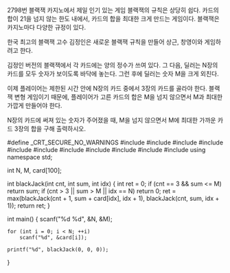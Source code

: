 2798번 블랙잭
카지노에서 제일 인기 있는 게임 블랙잭의 규칙은 상당히 쉽다. 카드의 합이 21을 넘지 않는 한도 내에서, 카드의 합을 최대한 크게 만드는 게임이다. 
블랙잭은 카지노마다 다양한 규정이 있다.

한국 최고의 블랙잭 고수 김정인은 새로운 블랙잭 규칙을 만들어 상근, 창영이와 게임하려고 한다.

김정인 버전의 블랙잭에서 각 카드에는 양의 정수가 쓰여 있다. 그 다음, 딜러는 N장의 카드를 모두 숫자가 보이도록 바닥에 놓는다. 그런 후에 딜러는 숫자 M을 크게 외친다.

이제 플레이어는 제한된 시간 안에 N장의 카드 중에서 3장의 카드를 골라야 한다. 
블랙잭 변형 게임이기 때문에, 플레이어가 고른 카드의 합은 M을 넘지 않으면서 M과 최대한 가깝게 만들어야 한다.

N장의 카드에 써져 있는 숫자가 주어졌을 때, M을 넘지 않으면서 M에 최대한 가까운 카드 3장의 합을 구해 출력하시오.



#define _CRT_SECURE_NO_WARNINGS
#include <numeric>
#include <cstdio>
#include <iostream>
#include <cstring>
#include <string>
#include <algorithm>
#include <vector>
#include <climits>
#include <cmath>
#include <cassert>
#include <queue>
using namespace std;

int N, M, card[100];

int blackJack(int cnt, int sum, int idx) {
	int ret = 0;
	if (cnt == 3 && sum <= M)
		return sum;
	if (cnt > 3 || sum > M || idx == N)
		return 0;
	ret = max(blackJack(cnt + 1, sum + card[idx], idx + 1), blackJack(cnt, sum, idx + 1));
	return ret;
}

int main() {
	scanf("%d %d", &N, &M);

	for (int i = 0; i < N; ++i)
		scanf("%d", &card[i]);

	printf("%d", blackJack(0, 0, 0));
}
